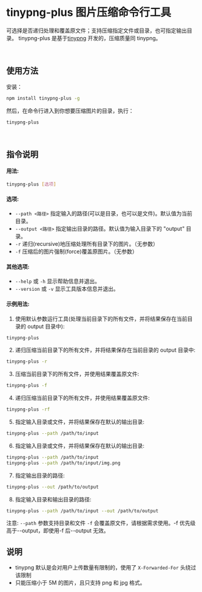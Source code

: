 # tinypng-plus 图片压缩命令行工具

可选择是否递归处理和覆盖原文件；支持压缩指定文件或目录，也可指定输出目录。
tinypng-plus 是基于[tinypng](https://tinypng.com/) 开发的，压缩质量同 tinypng。

<br/>

## 使用方法

安装：

```bash
npm install tinypng-plus -g
```

然后，在命令行进入到你想要压缩图片的目录，执行：

```bash
tinypng-plus
```

<br/>

## 指令说明

#### 用法:

```bash
tinypng-plus [选项]
```

#### 选项:

- `--path <路径>` 指定输入的路径(可以是目录，也可以是文件)。默认值为当前目录。
- `--output <路径>` 指定输出目录的路径。默认值为输入目录下的 "output" 目录。
- `-r` 递归(recursive)地压缩处理所有目录下的图片。（无参数）
- `-f` 压缩后的图片强制(force)覆盖原图片。（无参数）

#### 其他选项:

- `--help` 或 `-h` 显示帮助信息并退出。
- `--version` 或 `-v` 显示工具版本信息并退出。

#### 示例用法:

1. 使用默认参数运行工具(处理当前目录下的所有文件，并将结果保存在当前目录的 output 目录中):

```bash
tinypng-plus
```

2. 递归压缩当前目录下的所有文件，并将结果保存在当前目录的 output 目录中:

```bash
tinypng-plus -r
```

3. 压缩当前目录下的所有文件，并使用结果覆盖原文件:

```bash
tinypng-plus -f
```

4. 递归压缩当前目录下的所有文件，并使用结果覆盖原文件:

```bash
tinypng-plus -rf
```

5. 指定输入目录或文件，并将结果保存在默认的输出目录:

```bash
tinypng-plus --path /path/to/input
```

6. 指定输入目录或文件，并将结果保存在默认的输出目录:

```bash
tinypng-plus --path /path/to/input
tinypng-plus --path /path/to/input/img.png
```

7. 指定输出目录的路径:

```bash
tinypng-plus --out /path/to/output
```

8. 指定输入目录和输出目录的路径:

```bash
tinypng-plus --path /path/to/input --out /path/to/output
```

注意:
`--path` 参数支持目录和文件
`-f` 会覆盖原文件，请根据需求使用。-f 优先级高于--output，即使用-f 后--output 无效。

## 说明

- tinypng 默认是会对用户上传数量有限制的，使用了 `X-Forwarded-For` 头绕过该限制
- 只能压缩小于 5M 的图片，且只支持 png 和 jpg 格式。
